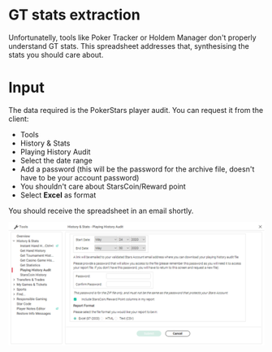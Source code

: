 # GT stats extraction

Unfortunatelly, tools like Poker Tracker or Holdem Manager don't properly understand GT stats. This spreadsheet addresses that, synthesising the stats you should care about.

# Input

The data required is the PokerStars player audit. You can request it from the client:

* Tools
* History & Stats
* Playing History Audit
* Select the date range
* Add a password (this will be the password for the archive file, doesn't have to be your account password)
* You shouldn't care about StarsCoin/Reward point
* Select **Excel** as format

You should receive the spreadsheet in an email shortly.

![Requesting PokerStars audit file](https://github.com/IosifSpulber/GT/blob/master/Stats/img/audit.png "Requesting PokerStars audit file")

